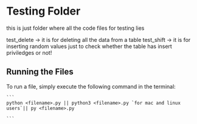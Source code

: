 # Testing Folder

this is just folder where all the code files for testing lies

test_delete -> it is for deleting all the data from a table
test_shift -> it is for inserting random values just to check whether the table has insert priviledges or not!

## Running the Files

To run a file, simply execute the following command in the terminal:

    ```
    python <filename>.py || python3 <filename>.py `for mac and linux users`|| py <filename>.py

    ```
